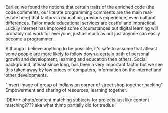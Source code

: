 Earlier, we found the notions that certain traits of the enriched code (the code
comments, our literate programming comments are the main real-estate here) that
factors in education, previous experience, even cultural differences. Tailor
made educational services are costful and impractical. Luckily internet has
improved some circumstances but digital learning will probably not work for
everyone, just as much as not just anyone can easily become a programmer.

Although I believe anything to be possible, it's safe to assume that atleast
some people are more likely to follow down a certain path of personal growth and
development, learning and education then others. Social background, atleast
since long, has been a very important factor but we see this taken away by low
prices of computers, information on the internet and other developments.

"insert image of group of indians on corner of street shop together hacking"
Empowerment and sharing of resources, learning together.

IDEA++ photo/content matching subjects for projects just like content
matching???? aka what thimo partially did for tredius
